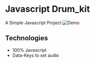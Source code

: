 # Javascript Drum_kit 

A Simple Javascript Project 
![Demo](https://media.giphy.com/media/JpS0VDAEMCwwMUltXP/giphy.gif)

## Technologies
- 100% Javascript
- Data-Keys to set audio
